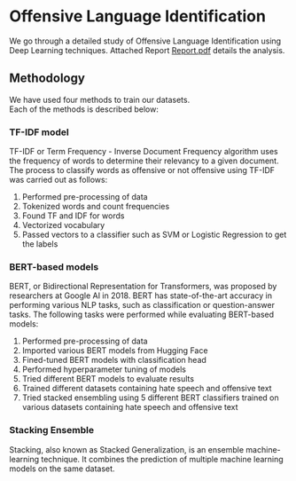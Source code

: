 # Offensive Language Identification

We go through a detailed study of Offensive Language Identification using Deep Learning techniques. Attached Report [Report.pdf](https://github.com/hanzalah21027/Offensive-Language-Identification/blob/main/Report.pdf) details the analysis.

## Methodology

We have used four methods to train our datasets.\
Each of the methods is described below:
### TF-IDF model
TF-IDF or Term Frequency - Inverse Document
Frequency algorithm uses the frequency of words
to determine their relevancy to a given document.
The process to classify words as offensive or not
offensive using TF-IDF was carried out as follows:
1. Performed pre-processing of data
2. Tokenized words and count frequencies
3. Found TF and IDF for words
4. Vectorized vocabulary
5. Passed vectors to a classifier such as SVM or
Logistic Regression to get the labels


### BERT-based models
BERT, or Bidirectional Representation for Transformers, was proposed by researchers at Google
AI in 2018. BERT has state-of-the-art accuracy in
performing various NLP tasks, such as classification or question-answer tasks.
The following tasks were performed while evaluating BERT-based models:
1. Performed pre-processing of data
2. Imported various BERT models from Hugging Face
3. Fined-tuned BERT models with classification
head
4. Performed hyperparameter tuning of models
5. Tried different BERT models to evaluate results
6. Trained different datasets containing hate
speech and offensive text
7. Tried stacked ensembling using 5 different
BERT classifiers trained on various datasets
containing hate speech and offensive text

### Stacking Ensemble
Stacking, also known as Stacked Generalization,
is an ensemble machine-learning technique. It
combines the prediction of multiple machine learning models on the same dataset.
